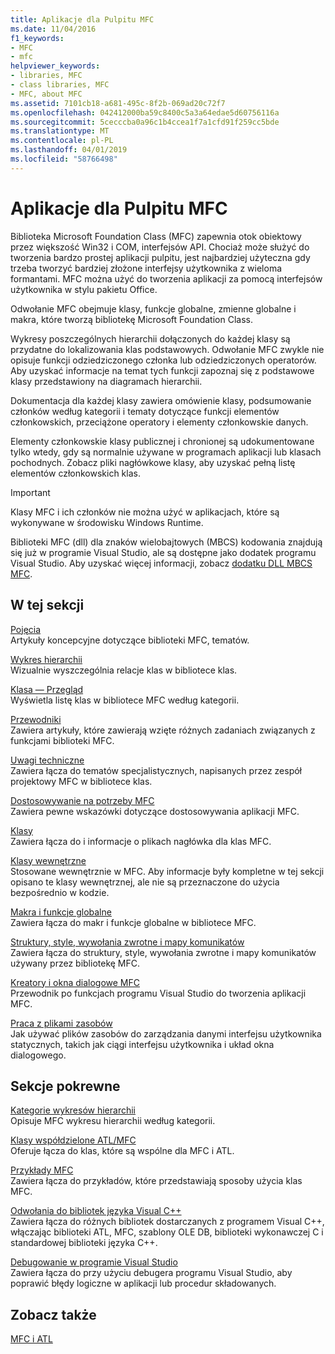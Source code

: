 ```yaml
---
title: Aplikacje dla Pulpitu MFC
ms.date: 11/04/2016
f1_keywords:
- MFC
- mfc
helpviewer_keywords:
- libraries, MFC
- class libraries, MFC
- MFC, about MFC
ms.assetid: 7101cb18-a681-495c-8f2b-069ad20c72f7
ms.openlocfilehash: 042412000ba59c8400c5a3a64edae5d60756116a
ms.sourcegitcommit: 5cecccba0a96c1b4ccea1f7a1cfd91f259cc5bde
ms.translationtype: MT
ms.contentlocale: pl-PL
ms.lasthandoff: 04/01/2019
ms.locfileid: "58766498"
---
```

# <a name="mfc-desktop-applications"></a>Aplikacje dla Pulpitu MFC

Biblioteka Microsoft Foundation Class (MFC) zapewnia otok obiektowy przez większość Win32 i COM, interfejsów API. Chociaż może służyć do tworzenia bardzo prostej aplikacji pulpitu, jest najbardziej użyteczna gdy trzeba tworzyć bardziej złożone interfejsy użytkownika z wieloma formantami. MFC można użyć do tworzenia aplikacji za pomocą interfejsów użytkownika w stylu pakietu Office.

Odwołanie MFC obejmuje klasy, funkcje globalne, zmienne globalne i makra, które tworzą bibliotekę Microsoft Foundation Class.

Wykresy poszczególnych hierarchii dołączonych do każdej klasy są przydatne do lokalizowania klas podstawowych. Odwołanie MFC zwykle nie opisuje funkcji odziedziczonego członka lub odziedziczonych operatorów. Aby uzyskać informacje na temat tych funkcji zapoznaj się z podstawowe klasy przedstawiony na diagramach hierarchii.

Dokumentacja dla każdej klasy zawiera omówienie klasy, podsumowanie członków według kategorii i tematy dotyczące funkcji elementów członkowskich, przeciążone operatory i elementy członkowskie danych.

Elementy członkowskie klasy publicznej i chronionej są udokumentowane tylko wtedy, gdy są normalnie używane w programach aplikacji lub klasach pochodnych. Zobacz pliki nagłówkowe klasy, aby uzyskać pełną listę elementów członkowskich klas.

> [!IMPORTANT]
>  Klasy MFC i ich członków nie można użyć w aplikacjach, które są wykonywane w środowisku Windows Runtime.
>
>  Biblioteki MFC (dll) dla znaków wielobajtowych (MBCS) kodowania znajdują się już w programie Visual Studio, ale są dostępne jako dodatek programu Visual Studio. Aby uzyskać więcej informacji, zobacz [dodatku DLL MBCS MFC](mfc-mbcs-dll-add-on.md).

## <a name="in-this-section"></a>W tej sekcji

[Pojęcia](mfc-concepts.md)<br/>
Artykuły koncepcyjne dotyczące biblioteki MFC, tematów.

[Wykres hierarchii](hierarchy-chart.md)<br/>
Wizualnie wyszczególnia relacje klas w bibliotece klas.

[Klasa — Przegląd](class-library-overview.md)<br/>
Wyświetla listę klas w bibliotece MFC według kategorii.

[Przewodniki](walkthroughs-mfc.md)<br/>
Zawiera artykuły, które zawierają wzięte różnych zadaniach związanych z funkcjami biblioteki MFC.

[Uwagi techniczne](mfc-technical-notes.md)<br/>
Zawiera łącza do tematów specjalistycznych, napisanych przez zespół projektowy MFC w bibliotece klas.

[Dostosowywanie na potrzeby MFC](customization-for-mfc.md)<br/>
Zawiera pewne wskazówki dotyczące dostosowywania aplikacji MFC.

[Klasy](reference/mfc-classes.md)<br/>
Zawiera łącza do i informacje o plikach nagłówka dla klas MFC.

[Klasy wewnętrzne](reference/internal-classes.md)<br/>
Stosowane wewnętrznie w MFC. Aby informacje były kompletne w tej sekcji opisano te klasy wewnętrznej, ale nie są przeznaczone do użycia bezpośrednio w kodzie.

[Makra i funkcje globalne](reference/mfc-macros-and-globals.md)<br/>
Zawiera łącza do makr i funkcje globalne w bibliotece MFC.

[Struktury, style, wywołania zwrotne i mapy komunikatów](reference/structures-styles-callbacks-and-message-maps.md)<br/>
Zawiera łącza do struktury, style, wywołania zwrotne i mapy komunikatów używany przez bibliotekę MFC.

[Kreatory i okna dialogowe MFC](reference/mfc-wizards-and-dialog-boxes.md)<br/>
Przewodnik po funkcjach programu Visual Studio do tworzenia aplikacji MFC.

[Praca z plikami zasobów](../windows/working-with-resource-files.md)<br/>
Jak używać plików zasobów do zarządzania danymi interfejsu użytkownika statycznych, takich jak ciągi interfejsu użytkownika i układ okna dialogowego.

## <a name="related-sections"></a>Sekcje pokrewne

[Kategorie wykresów hierarchii](hierarchy-chart-categories.md)<br/>
Opisuje MFC wykresu hierarchii według kategorii.

[Klasy współdzielone ATL/MFC](../atl-mfc-shared/atl-mfc-shared-classes.md)<br/>
Oferuje łącza do klas, które są wspólne dla MFC i ATL.

[Przykłady MFC](../overview/visual-cpp-samples.md)<br/>
Zawiera łącza do przykładów, które przedstawiają sposoby użycia klas MFC.

[Odwołania do bibliotek języka Visual C++](../standard-library/cpp-standard-library-reference.md)<br/>
Zawiera łącza do różnych bibliotek dostarczanych z programem Visual C++, włączając biblioteki ATL, MFC, szablony OLE DB, biblioteki wykonawczej C i standardowej biblioteki języka C++.

[Debugowanie w programie Visual Studio](/visualstudio/debugger/debugging-in-visual-studio)<br/>
Zawiera łącza do przy użyciu debugera programu Visual Studio, aby poprawić błędy logiczne w aplikacji lub procedur składowanych.

## <a name="see-also"></a>Zobacz także

[MFC i ATL](mfc-and-atl.md)
